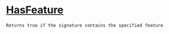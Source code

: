 # [HasFeature](./Signature-100663443.md)

`Returns true if the signature contains the specified feature`

